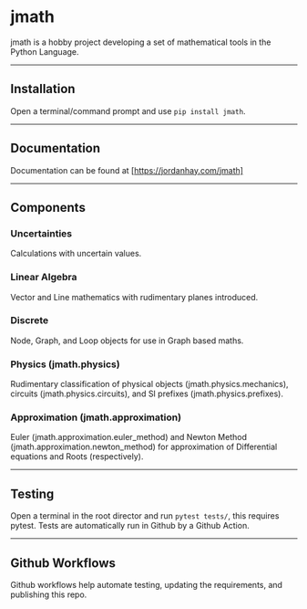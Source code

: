 # jmath
jmath is a hobby project developing a set of mathematical tools in the Python Language.

***
## Installation
Open a terminal/command prompt and use `pip install jmath`.

***

## Documentation

Documentation can be found at [https://jordanhay.com/jmath]

***
## Components

### Uncertainties
Calculations with uncertain values.

### Linear Algebra
Vector and Line mathematics with rudimentary planes introduced.

### Discrete
Node, Graph, and Loop objects for use in Graph based maths.

### Physics (jmath.physics)
Rudimentary classification of physical objects (jmath.physics.mechanics), circuits (jmath.physics.circuits), and SI prefixes (jmath.physics.prefixes).

### Approximation (jmath.approximation)
Euler (jmath.approximation.euler_method) and Newton Method (jmath.approximation.newton_method) for approximation of Differential equations and Roots (respectively).

*** 
## Testing

Open a terminal in the root director and run `pytest tests/`, this requires pytest. Tests are automatically run in Github by a Github Action.

***

## Github Workflows

Github workflows help automate testing, updating the requirements, and publishing this repo.